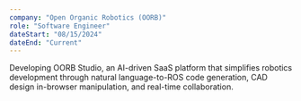 ```yaml
---
company: "Open Organic Robotics (OORB)"
role: "Software Engineer"
dateStart: "08/15/2024"
dateEnd: "Current"
---
```


Developing OORB Studio, an AI-driven SaaS platform that simplifies robotics development through natural
language-to-ROS code generation, CAD design in-browser manipulation, and real-time collaboration.